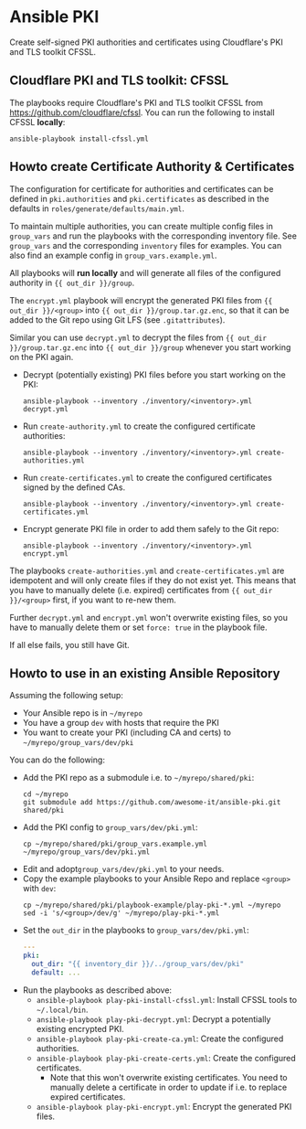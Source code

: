 # Ansible PKI

Create self-signed PKI authorities and certificates using Cloudflare's PKI and TLS toolkit CFSSL.

## Cloudflare PKI and TLS toolkit: CFSSL

The playbooks require Cloudflare's PKI and TLS toolkit CFSSL from https://github.com/cloudflare/cfssl.
You can run the following to install CFSSL **locally**:

```shell
ansible-playbook install-cfssl.yml
```

## Howto create Certificate Authority & Certificates

The configuration for certificate for authorities and certificates can be defined in `pki.authorities` and `pki.certificates`
as described in the defaults in `roles/generate/defaults/main.yml`. 

To maintain multiple authorities, you can create multiple config files in `group_vars` and run the playbooks with the 
corresponding inventory file. See `group_vars` and the corresponding `inventory` files for examples. You can also find 
an example config in `group_vars.example.yml`.

All playbooks will **run locally** and will generate all files of the configured authority in `{{ out_dir }}/group`.

The `encrypt.yml` playbook will encrypt the generated PKI files from `{{ out_dir }}/<group>` into `{{ out_dir }}/group.tar.gz.enc`, 
so that it can be added to the Git repo using Git LFS (see `.gitattributes`).

Similar you can use `decrypt.yml` to decrypt the files from `{{ out_dir }}/group.tar.gz.enc` into `{{ out_dir }}/group` 
whenever you start working on the PKI again.

* Decrypt (potentially existing) PKI files before you start working on the PKI:
  ```shell
  ansible-playbook --inventory ./inventory/<inventory>.yml decrypt.yml
  ```

* Run `create-authority.yml` to create the configured certificate authorities:
  ```shell
  ansible-playbook --inventory ./inventory/<inventory>.yml create-authorities.yml 
  ```

* Run `create-certificates.yml` to create the configured certificates signed by the defined CAs.
  ```shell
  ansible-playbook --inventory ./inventory/<inventory>.yml create-certificates.yml 
  ```

* Encrypt generate PKI file in order to add them safely to the Git repo:
  ```shell
  ansible-playbook --inventory ./inventory/<inventory>.yml encrypt.yml
  ```

The playbooks `create-authorities.yml` and `create-certificates.yml` are idempotent and will only create files if they 
do not exist yet. This means that you have to manually delete (i.e. expired) certificates from `{{ out_dir }}/<group>` 
first, if you want to re-new them.

Further `decrypt.yml` and `encrypt.yml` won't overwrite existing files, so you have to manually delete them or set 
`force: true` in the playbook file.

If all else fails, you still have Git.

## Howto to use in an existing Ansible Repository

Assuming the following setup:

* Your Ansible repo is in `~/myrepo`
* You have a group `dev` with hosts that require the PKI
* You want to create your PKI (including CA and certs) to `~/myrepo/group_vars/dev/pki`

You can do the following:

* Add the PKI repo as a submodule i.e. to `~/myrepo/shared/pki`:
    ```shell
    cd ~/myrepo
    git submodule add https://github.com/awesome-it/ansible-pki.git shared/pki
    ```
* Add the PKI config to `group_vars/dev/pki.yml`:
    ```shell
    cp ~/myrepo/shared/pki/group_vars.example.yml ~/myrepo/group_vars/dev/pki.yml
    ```
* Edit and adopt`group_vars/dev/pki.yml` to your needs.
* Copy the example playbooks to your Ansible Repo and replace `<group>` with `dev`:
    ```shell
    cp ~/myrepo/shared/pki/playbook-example/play-pki-*.yml ~/myrepo
    sed -i 's/<group>/dev/g' ~/myrepo/play-pki-*.yml
    ```
* Set the `out_dir` in the playbooks to `group_vars/dev/pki.yml`:
    ```yaml
    ---
    pki:
      out_dir: "{{ inventory_dir }}/../group_vars/dev/pki"
      default: ...
    ```
* Run the playbooks as described above:
  * `ansible-playbook play-pki-install-cfssl.yml`: Install CFSSL tools to `~/.local/bin`. 
  * `ansible-playbook play-pki-decrypt.yml`: Decrypt a potentially existing encrypted PKI.
  * `ansible-playbook play-pki-create-ca.yml`: Create the configured authorities.
  * `ansible-playbook play-pki-create-certs.yml`: Create the configured certificates.
    * Note that this won't overwrite existing certificates. You need to manually delete a certificate in order to update
      if i.e. to replace expired certificates.
  * `ansible-playbook play-pki-encrypt.yml`: Encrypt the generated PKI files.